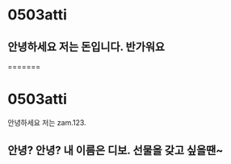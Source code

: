 




















# 0503atti

## 안녕하세요 저는 돈입니다. 반가워요

=======
# 0503atti

안녕하세요 저는 zam.123.

## 안녕? 안녕? 내 이름은 디보. 선물을 갖고 싶을땐~
